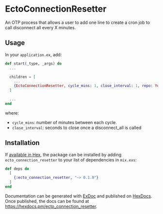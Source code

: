# EctoConnectionResetter

An OTP process that allows a user to add one line to create a cron job to call disconnect all every X minutes. 

## Usage

In your `application.ex`, add:

```elixir
def start(_type, _args) do
  ...

  children = [
    ...
    {EctoConnectionResetter, cycle_mins: 1, close_interval: 1, repo: YourRepo}
  ]

  ...
end
```

where:

- `cycle_mins`: number of minutes between each cycle.
- `close_interval`: seconds to close once a disconnect_all is called

## Installation

If [available in Hex](https://hex.pm/docs/publish), the package can be installed
by adding `ecto_connection_resetter` to your list of dependencies in `mix.exs`:

```elixir
def deps do
  [
    {:ecto_connection_resetter, "~> 0.1.0"}
  ]
end
```

Documentation can be generated with [ExDoc](https://github.com/elixir-lang/ex_doc)
and published on [HexDocs](https://hexdocs.pm). Once published, the docs can
be found at <https://hexdocs.pm/ecto_connection_resetter>.

